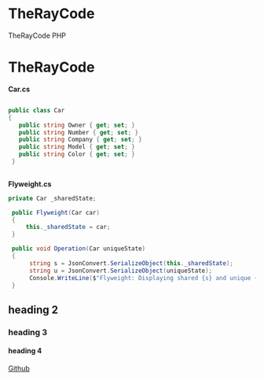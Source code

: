 # TheRayCode
TheRayCode PHP 
# TheRayCode

**Car.cs**
```csharp

public class Car
{
   public string Owner { get; set; }
   public string Number { get; set; }
   public string Company { get; set; }
   public string Model { get; set; }
   public string Color { get; set; }
 }
 
```
**Flyweight.cs**
```csharp
private Car _sharedState;

 public Flyweight(Car car)
 {
     this._sharedState = car;
 }

 public void Operation(Car uniqueState)
 {
      string s = JsonConvert.SerializeObject(this._sharedState);
      string u = JsonConvert.SerializeObject(uniqueState);
      Console.WriteLine($"Flyweight: Displaying shared {s} and unique {u} state.");
 }

```




## heading 2
### heading 3
#### heading 4

[Github](https://www.TheRayCode.com)
